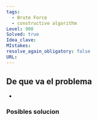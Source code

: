 ```yaml
---
tags:
  - Brute Force
  - constructive algorithm
Level: 900
Solved: true
Idea_clave: 
MIstakes: 
resolve_again_obligatory: false
URL: 
---
```


## De que va el problema

- 

### Posibles solucion
